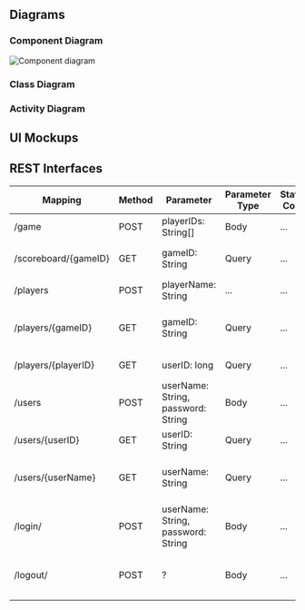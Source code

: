 ## Diagrams

### Component Diagram

![Component diagram](uml/component_diagram.svg)

### Class Diagram

### Activity Diagram

## UI Mockups

## REST Interfaces

| Mapping  | Method | Parameter  | Parameter Type | Status Code  | Response | Description  |
| ------------- | ------------- | ------------- | ------------- | ------------- | ------------- | ------------- |
| /game  | POST  | playerIDs: String[] | Body  | ... | ...  | initiate a new game  |
| /scoreboard/{gameID}  | GET  | gameID: String | Query  | ...  | ... | retrieve a list of scores  |
| /players  | POST  | playerName: String  | ... | ...  | ... | create a new player  |
| /players/{gameID}  | GET  | gameID: String  | Query  | ... | ... | retrieve a list of players in a game  |
| /players/{playerID}  | GET  | userID: long  | Query  | ...  | ... | retrieve a player by ID  |
| /users  | POST  | userName: String, password: String  | Body  | ... | ...  | register a new user  |
| /users/{userID} | GET  | userID: String  | Query | ... | ... | retrieve a user by ID  |
| /users/{userName} | GET  | userName: String  | Query | ... | ... | retrieve a user by their username  |
| /login/ | POST  | userName: String, password: String  | Body  | ...  | ... | login with username and password  |
| /logout/ | POST  | ?  | Body  | ... | ... | terminate user session by logging out  |



